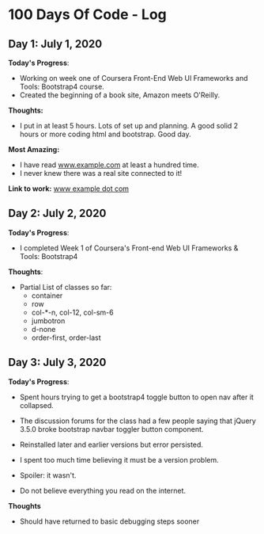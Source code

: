 # 100 Days Of Code - Log

## Day 1: July 1, 2020

**Today's Progress**: 

- Working on week one of Coursera Front-End Web UI Frameworks and Tools: Bootstrap4 course. 
- Created the beginning of a book site, Amazon meets O'Reilly. 

**Thoughts:** 

- I put in at least 5 hours. Lots of set up and planning. A good solid 2 hours or more coding html and bootstrap. Good day. 

**Most Amazing:** 

- I have read www.example.com at least a hundred time. 
- I never knew there was a real site connected to it! 

**Link to work:** [www example dot com](http://www.example.com)


## Day 2: July 2, 2020

**Today's Progress**: 

- I completed Week 1 of Coursera's Front-end Web UI Frameworks & Tools: Bootstrap4

**Thoughts**: 

- Partial List of classes so far: 
  - container 
  - row 
  - col-*-n, col-12, col-sm-6 
  - jumbotron 
  - d-none
  - order-first, order-last 


## Day 3: July 3, 2020

**Today's Progress**: 

- Spent hours trying to get a bootstrap4 toggle button to open nav after it collapsed. 
- The discussion forums for the class had a few people saying that jQuery 3.5.0 broke bootstrap navbar toggler button component. 
- Reinstalled later and earlier versions but error persisted.

- I spent too much time believing it must be a version problem. 
- Spoiler: it wasn't.
- Do not believe everything you read on the internet.

**Thoughts**

- Should have returned to basic debugging steps sooner